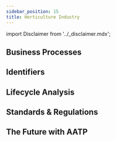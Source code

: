 ```yaml
---
sidebar_position: 15
title: Horticulture Industry
---
```


import Disclaimer from '../\_disclaimer.mdx';

<Disclaimer />


## Business Processes


## Identifiers


## Lifecycle Analysis


## Standards & Regulations


## The Future with AATP
